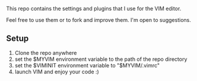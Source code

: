 This repo contains the settings and plugins that I use for the VIM editor.

Feel free to use them or to fork and improve them. I'm open to suggestions.

## Setup

1. Clone the repo anywhere
1. set the $MYVIM environment variable to the path of the repo directory
1. set the $VIMINIT environment variable to "$MYVIM/.vimrc"
1. launch VIM and enjoy your code :)
